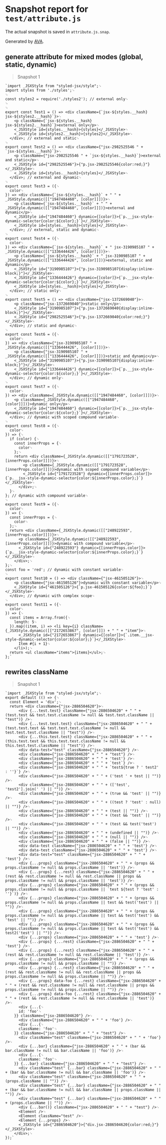# Snapshot report for `test/attribute.js`

The actual snapshot is saved in `attribute.js.snap`.

Generated by [AVA](https://ava.li).

## generate attribute for mixed modes (global, static, dynamic)

> Snapshot 1

    `import _JSXStyle from "styled-jsx/style";␊
    import styles from './styles';␊
    ␊
    const styles2 = require('./styles2'); // external only␊
    ␊
    ␊
    export const Test1 = () => <div className={`jsx-${styles.__hash} jsx-${styles2.__hash}`}>␊
        <p className={`jsx-${styles.__hash} jsx-${styles2.__hash}`}>external only</p>␊
        <_JSXStyle id={styles.__hash}>{styles}</_JSXStyle>␊
        <_JSXStyle id={styles2.__hash}>{styles2}</_JSXStyle>␊
      </div>; // external and static␊
    ␊
    export const Test2 = () => <div className={"jsx-2982525546 " + `jsx-${styles.__hash}`}>␊
        <p className={"jsx-2982525546 " + `jsx-${styles.__hash}`}>external and static</p>␊
        <_JSXStyle id={"2982525546"}>{"p.jsx-2982525546{color:red;}"}</_JSXStyle>␊
        <_JSXStyle id={styles.__hash}>{styles}</_JSXStyle>␊
      </div>; // external and dynamic␊
    ␊
    export const Test3 = ({␊
      color␊
    }) => <div className={`jsx-${styles.__hash}` + " " + _JSXStyle.dynamic([["1947484460", [color]]])}>␊
        <p className={`jsx-${styles.__hash}` + " " + _JSXStyle.dynamic([["1947484460", [color]]])}>external and dynamic</p>␊
        <_JSXStyle id={"1947484460"} dynamic={[color]}>{`p.__jsx-style-dynamic-selector{color:${color};}`}</_JSXStyle>␊
        <_JSXStyle id={styles.__hash}>{styles}</_JSXStyle>␊
      </div>; // external, static and dynamic␊
    ␊
    export const Test4 = ({␊
      color␊
    }) => <div className={`jsx-${styles.__hash}` + " jsx-3190985107 " + _JSXStyle.dynamic([["1336444426", [color]]])}>␊
        <p className={`jsx-${styles.__hash}` + " jsx-3190985107 " + _JSXStyle.dynamic([["1336444426", [color]]])}>external, static and dynamic</p>␊
        <_JSXStyle id={"3190985107"}>{"p.jsx-3190985107{display:inline-block;}"}</_JSXStyle>␊
        <_JSXStyle id={"1336444426"} dynamic={[color]}>{`p.__jsx-style-dynamic-selector{color:${color};}`}</_JSXStyle>␊
        <_JSXStyle id={styles.__hash}>{styles}</_JSXStyle>␊
      </div>; // static only␊
    ␊
    export const Test5 = () => <div className={"jsx-1372669040"}>␊
        <p className={"jsx-1372669040"}>static only</p>␊
        <_JSXStyle id={"3190985107"}>{"p.jsx-1372669040{display:inline-block;}"}</_JSXStyle>␊
        <_JSXStyle id={"2982525546"}>{"p.jsx-1372669040{color:red;}"}</_JSXStyle>␊
      </div>; // static and dynamic␊
    ␊
    export const Test6 = ({␊
      color␊
    }) => <div className={"jsx-3190985107 " + _JSXStyle.dynamic([["1336444426", [color]]])}>␊
        <p className={"jsx-3190985107 " + _JSXStyle.dynamic([["1336444426", [color]]])}>static and dynamic</p>␊
        <_JSXStyle id={"3190985107"}>{"p.jsx-3190985107{display:inline-block;}"}</_JSXStyle>␊
        <_JSXStyle id={"1336444426"} dynamic={[color]}>{`p.__jsx-style-dynamic-selector{color:${color};}`}</_JSXStyle>␊
      </div>; // dynamic only␊
    ␊
    export const Test7 = ({␊
      color␊
    }) => <div className={_JSXStyle.dynamic([["1947484460", [color]]])}>␊
        <p className={_JSXStyle.dynamic([["1947484460", [color]]])}>dynamic only</p>␊
        <_JSXStyle id={"1947484460"} dynamic={[color]}>{`p.__jsx-style-dynamic-selector{color:${color};}`}</_JSXStyle>␊
      </div>; // dynamic with scoped compound variable␊
    ␊
    export const Test8 = ({␊
      color␊
    }) => {␊
      if (color) {␊
        const innerProps = {␊
          color␊
        };␊
        return <div className={_JSXStyle.dynamic([["1791723528", [innerProps.color]]])}>␊
            <p className={_JSXStyle.dynamic([["1791723528", [innerProps.color]]])}>dynamic with scoped compound variable</p>␊
            <_JSXStyle id={"1791723528"} dynamic={[innerProps.color]}>{`p.__jsx-style-dynamic-selector{color:${innerProps.color};}`}</_JSXStyle>␊
          </div>;␊
      }␊
    }; // dynamic with compound variable␊
    ␊
    export const Test9 = ({␊
      color␊
    }) => {␊
      const innerProps = {␊
        color␊
      };␊
      return <div className={_JSXStyle.dynamic([["248922593", [innerProps.color]]])}>␊
          <p className={_JSXStyle.dynamic([["248922593", [innerProps.color]]])}>dynamic with compound variable</p>␊
          <_JSXStyle id={"248922593"} dynamic={[innerProps.color]}>{`p.__jsx-style-dynamic-selector{color:${innerProps.color};}`}</_JSXStyle>␊
        </div>;␊
    };␊
    const foo = 'red'; // dynamic with constant variable␊
    ␊
    export const Test10 = () => <div className={"jsx-461505126"}>␊
        <p className={"jsx-461505126"}>dynamic with constant variable</p>␊
        <_JSXStyle id={"461505126"}>{`p.jsx-461505126{color:${foo};}`}</_JSXStyle>␊
      </div>; // dynamic with complex scope␊
    ␊
    export const Test11 = ({␊
      color␊
    }) => {␊
      const items = Array.from({␊
        length: 5␊
      }).map((item, i) => <li key={i} className={_JSXStyle.dynamic([["2172653867", [color]]]) + " " + "item"}>␊
          <_JSXStyle id={"2172653867"} dynamic={[color]}>{`.item.__jsx-style-dynamic-selector{color:${color};}`}</_JSXStyle>␊
          Item #{i + 1}␊
        </li>);␊
      return <ul className="items">{items}</ul>;␊
    };`

## rewrites className

> Snapshot 1

    `import _JSXStyle from "styled-jsx/style";␊
    export default (() => {␊
      const Element = 'div';␊
      return <div className={"jsx-2886504620"}>␊
          <div {...test.test} className={"jsx-2886504620" + " " + (test.test && test.test.className != null && test.test.className || "test")} />␊
          <div {...test.test.test} className={"jsx-2886504620" + " " + (test.test.test && test.test.test.className != null && test.test.test.className || "test")} />␊
          <div {...this.test.test} className={"jsx-2886504620" + " " + (this.test.test && this.test.test.className != null && this.test.test.className || "test")} />␊
          <div data-test="test" className={"jsx-2886504620"} />␊
          <div className={"jsx-2886504620" + " " + "test"} />␊
          <div className={"jsx-2886504620" + " " + 'test'} />␊
          <div className={"jsx-2886504620" + " " + `test`} />␊
          <div className={"jsx-2886504620" + " " + `test${true ? ' test2' : ''}`} />␊
          <div className={"jsx-2886504620" + " " + ('test ' + test || "")} />␊
          <div className={"jsx-2886504620" + " " + (['test', 'test2'].join(' ') || "")} />␊
          <div className={"jsx-2886504620" + " " + (true && 'test' || "")} />␊
          <div className={"jsx-2886504620" + " " + ((test ? 'test' : null) || "")} />␊
          <div className={"jsx-2886504620" + " " + (test || "")} />␊
          <div className={"jsx-2886504620" + " " + (test && 'test' || "")} />␊
          <div className={"jsx-2886504620" + " " + (test && test('test') || "")} />␊
          <div className={"jsx-2886504620" + " " + (undefined || "")} />␊
          <div className={"jsx-2886504620" + " " + (null || "")} />␊
          <div className={"jsx-2886504620" + " " + (false || "")} />␊
          <div data-test className={"jsx-2886504620" + " " + 'test'} />␊
          <div data-test className={"jsx-2886504620" + " " + 'test'} />␊
          <div data-test="test" className={"jsx-2886504620" + " " + 'test'} />␊
          <div {...props} className={"jsx-2886504620" + " " + (props && props.className != null && props.className || 'test')} />␊
          <div {...props} {...rest} className={"jsx-2886504620" + " " + (rest && rest.className != null && rest.className || props && props.className != null && props.className || 'test')} />␊
          <div {...props} className={"jsx-2886504620" + " " + (props && props.className != null && props.className || `test ${test ? 'test' : ''}`)} />␊
          <div {...props} className={"jsx-2886504620" + " " + (props && props.className != null && props.className || test && test('test') || "")} />␊
          <div {...props} className={"jsx-2886504620" + " " + (props && props.className != null && props.className || test && test('test') && 'test' || "")} />␊
          <div {...props} className={"jsx-2886504620" + " " + (props && props.className != null && props.className || test && test('test') && test2('test') || "")} />␊
          <div {...props} className={"jsx-2886504620" + " " + 'test'} />␊
          <div {...props} {...rest} className={"jsx-2886504620" + " " + 'test'} />␊
          <div {...props} {...rest} className={"jsx-2886504620" + " " + (rest && rest.className != null && rest.className || 'test')} />␊
          <div {...props} className={"jsx-2886504620" + " " + (props && props.className != null && props.className || "")} />␊
          <div {...props} {...rest} className={"jsx-2886504620" + " " + (rest && rest.className != null && rest.className || props && props.className != null && props.className || "")} />␊
          <div {...props} data-foo {...rest} className={"jsx-2886504620" + " " + (rest && rest.className != null && rest.className || props && props.className != null && props.className || "")} />␊
          <div {...props} data-foo {...rest} className={"jsx-2886504620" + " " + (rest && rest.className != null && rest.className || 'test')} />␊
          <div {...{␊
          id: 'foo'␊
        }} className={"jsx-2886504620"} />␊
          <div className={"jsx-2886504620" + " " + 'foo'} />␊
          <div {...{␊
          className: 'foo'␊
        }} className={"jsx-2886504620" + " " + "test"} />␊
          <div className="test" className={"jsx-2886504620" + " " + 'foo'} />␊
          <div {...bar} className={"jsx-2886504620" + " " + (bar && bar.className != null && bar.className || 'foo')} />␊
          <div {...{␊
          className: 'foo'␊
        }} {...bar} className={"jsx-2886504620" + " " + "test"} />␊
          <div className="test" {...bar} className={"jsx-2886504620" + " " + (bar && bar.className != null && bar.className || 'foo')} />␊
          <div className="test" className={"jsx-2886504620" + " " + (props.className || "")} />␊
          <div className="test" {...bar} className={"jsx-2886504620" + " " + (bar && bar.className != null && bar.className || props.className || "")} />␊
          <div className="test" {...bar} className={"jsx-2886504620" + " " + (props.className || "")} />␊
          <div {...bar()} className={"jsx-2886504620" + " " + "test"} />␊
          <Element />␊
          <Element className="test" />␊
          <Element {...props} />␊
          <_JSXStyle id={"2886504620"}>{"div.jsx-2886504620{color:red;}"}</_JSXStyle>␊
        </div>;␊
    });`
